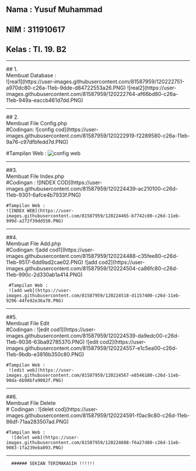 ## Nama  : Yusuf Muhammad
## NIM   : 311910617
## Kelas : TI. 19. B2

<HR>
## 1.<br> Membuat Database : <br>
  ![real1](https://user-images.githubusercontent.com/81587959/120222751-a970dc80-c26a-11eb-9dde-d84722553a26.PNG)
  ![real2](https://user-images.githubusercontent.com/81587959/120222764-af66bd80-c26a-11eb-949a-eaccb461d7dd.PNG)
<HR>
## 2.<br> Membuat File Config.php <br>
   #Codingan:
   ![config cod](https://user-images.githubusercontent.com/81587959/120222919-f2289580-c26a-11eb-9a76-c97dfbfedd7d.PNG)
   
   #Tampilan Web :
   ![config web](https://user-images.githubusercontent.com/81587959/120222941-f94fa380-c26a-11eb-81d7-a2a782c28bb3.PNG) 
<HR>
 ##3.<br> Membuat File Index.php <br>
    #Codingan :
    ![INDEX COD](https://user-images.githubusercontent.com/81587959/120224439-ac210100-c26d-11eb-9301-6afce4b7933f.PNG)

    #Tampilan Web :
    ![INDEX WEB](https://user-images.githubusercontent.com/81587959/120224465-b7742c80-c26d-11eb-999d-a272f39dd550.PNG)
 <HR>
 ##4.<br> Membuat File Add.php <br>
     #Codingan:
     ![add cod1](https://user-images.githubusercontent.com/81587959/120224488-c35fee80-c26d-11eb-9517-6dd9ad2cae02.PNG)
     ![add cod2](https://user-images.githubusercontent.com/81587959/120224504-ca86fc80-c26d-11eb-990c-2d330ab1a414.PNG)


     #Tampilan Web :
     ![add web](https://user-images.githubusercontent.com/81587959/120224518-d1157400-c26d-11eb-9296-44fe92e36a70.PNG)
<HR>
##5.<br> Membuat File Edit <br>
    #Codingan :
    ![edit cod1](https://user-images.githubusercontent.com/81587959/120224539-da9edc00-c26d-11eb-9036-63ba92785370.PNG)
    ![edit cod2](https://user-images.githubusercontent.com/81587959/120224557-e1c5ea00-c26d-11eb-9bdb-e3816b350c80.PNG)

    #Tampilan Web :
     ![edit web](https://user-images.githubusercontent.com/81587959/120224567-e8546180-c26d-11eb-90da-6b98bfa9082f.PNG)
<HR>
##6.<br> Membuat File Delete <br>
    # Codingan :
      ![delet cod](https://user-images.githubusercontent.com/81587959/120224591-f0ac9c80-c26d-11eb-86df-71aa283507ad.PNG)

    #Tampilan Web :
      ![delet web](https://user-images.githubusercontent.com/81587959/120224608-f6a27d80-c26d-11eb-9083-1fa239eba093.PNG)

<HR>
       
      ###### SEKIAN TERIMAKASIH !!!!!!
    
    
    
    
    
    
    
    
    
    
    
    
    
    
    
    
    
    
    
    
    
    
    
    
    
    
    
    
    
    
    
    
    
    

